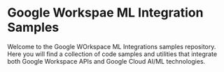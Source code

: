# Google Workspae ML Integration Samples

Welcome to the Google WOrkspace ML Integrations samples repository. Here you 
will find a collection of code samples and utilities that integrate
both Google Workspace APIs and Google Cloud AI/ML technologies. 
